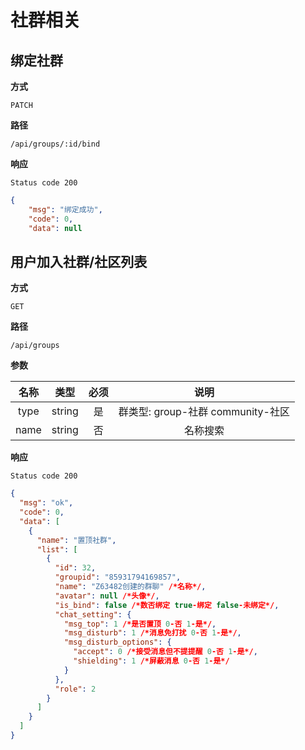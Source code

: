 # 社群相关

## 绑定社群

**方式**

`PATCH`

**路径**

`/api/groups/:id/bind`

**响应**

`Status code 200`

```json
{
    "msg": "绑定成功",
    "code": 0,
    "data": null
```

## 用户加入社群/社区列表

**方式**

`GET`

**路径**

`/api/groups`

**参数**

| 名称 |  类型  | 必须 |               说明                |
| :--: | :----: | :--: | :-------------------------------: |
| type | string |  是  | 群类型: group-社群 community-社区 |
| name | string |  否  |             名称搜索              |

**响应**

`Status code 200`

```json
{
  "msg": "ok",
  "code": 0,
  "data": [
    {
      "name": "置顶社群",
      "list": [
        {
          "id": 32,
          "groupid": "85931794169857",
          "name": "Z63482创建的群聊" /*名称*/,
          "avatar": null /*头像*/,
          "is_bind": false /*数否绑定 true-绑定 false-未绑定*/,
          "chat_setting": {
            "msg_top": 1 /*是否置顶 0-否 1-是*/,
            "msg_disturb": 1 /*消息免打扰 0-否 1-是*/,
            "msg_disturb_options": {
              "accept": 0 /*接受消息但不提提醒 0-否 1-是*/,
              "shielding": 1 /*屏蔽消息 0-否 1-是*/
            }
          },
          "role": 2
        }
      ]
    }
  ]
}
```
